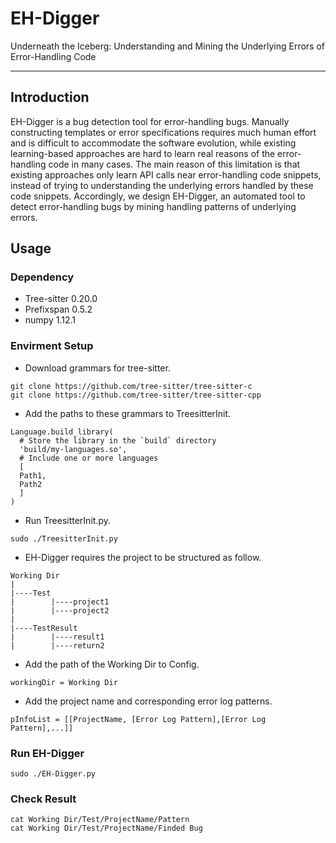 # EH-Digger
Underneath the Iceberg: Understanding and Mining the Underlying Errors of Error-Handling Code

---

## Introduction
EH-Digger is a bug detection tool for error-handling bugs. Manually constructing templates or error specifications requires much human effort and is difficult to accommodate the software evolution, while existing learning-based approaches are hard to learn real reasons of the error-handling code in many cases. The main reason of this limitation is that existing approaches only learn API calls near error-handling code snippets, instead of trying to understanding the underlying errors handled by these code snippets. Accordingly, we design EH-Digger, an automated tool to detect error-handling bugs by mining handling patterns of underlying errors.


## Usage

### Dependency

- Tree-sitter 0.20.0
- Prefixspan 0.5.2
- numpy 1.12.1

### Envirment Setup

- Download grammars for tree-sitter.

```
git clone https://github.com/tree-sitter/tree-sitter-c
git clone https://github.com/tree-sitter/tree-sitter-cpp
```

- Add the paths to these grammars to TreesitterInit.

```
Language.build_library(
  # Store the library in the `build` directory
  'build/my-languages.so',
  # Include one or more languages
  [
  Path1,
  Path2
  ]
)
```

- Run TreesitterInit.py.

```
sudo ./TreesitterInit.py
```

- EH-Digger requires the project to be structured as follow.

```
Working Dir
|
|----Test
|        |----project1
|        |----project2
|
|----TestResult
|        |----result1
|        |----return2
```

- Add the path of the Working Dir to Config.

```
workingDir = Working Dir
```

- Add the project name and corresponding error log patterns.

```
pInfoList = [[ProjectName, [Error Log Pattern],[Error Log Pattern],...]]
```

### Run EH-Digger

```
sudo ./EH-Digger.py
```

### Check Result

```
cat Working Dir/Test/ProjectName/Pattern
cat Working Dir/Test/ProjectName/Finded Bug
```
